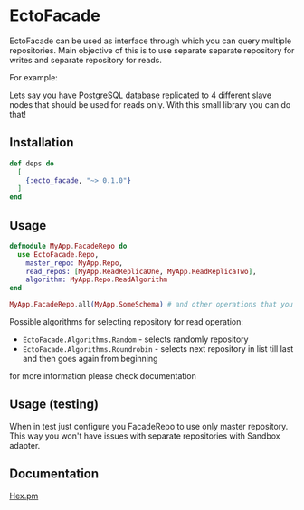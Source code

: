# EctoFacade

EctoFacade can be used as interface through which you can query multiple repositories.
Main objective of this is to use separate separate repository for writes and separate repository for reads.

For example:

Lets say you have PostgreSQL database replicated to 4 different slave nodes that should be used for reads only.
With this small library you can do that!

## Installation

```elixir
def deps do
  [
    {:ecto_facade, "~> 0.1.0"}
  ]
end
```

## Usage

```elixir
defmodule MyApp.FacadeRepo do
  use EctoFacade.Repo,
    master_repo: MyApp.Repo,
    read_repos: [MyApp.ReadReplicaOne, MyApp.ReadReplicaTwo],
    algorithm: MyApp.Repo.ReadAlgorithm
end

MyApp.FacadeRepo.all(MyApp.SomeSchema) # and other operations that you would do with ecto repo
```

Possible algorithms for selecting repository for read operation:
- `EctoFacade.Algorithms.Random` - selects randomly repository
- `EctoFacade.Algorithms.Roundrobin` - selects next repository in list till last and then goes again from beginning

for more information please check documentation

## Usage (testing)

When in test just configure you FacadeRepo to use only master repository. This way you won't have issues with separate repositories with Sandbox adapter.

## Documentation

[Hex.pm](https://hexdocs.pm/ecto_facade)


